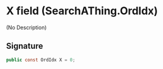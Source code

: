 # X field (SearchAThing.OrdIdx)
(No Description)

## Signature
```csharp
public const OrdIdx X = 0;
```

